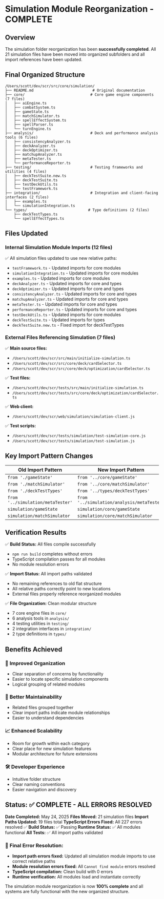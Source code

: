 # Simulation Module Reorganization - COMPLETE

## Overview
The simulation folder reorganization has been **successfully completed**. All 21 simulation files have been moved into organized subfolders and all import references have been updated.

## Final Organized Structure

```
/Users/scott/dev/scr/src/core/simulation/
├── README.md                           # Original documentation
├── core/                              # Core game engine components (7 files)
│   ├── aiEngine.ts
│   ├── combatSystem.ts
│   ├── gameState.ts
│   ├── matchSimulator.ts
│   ├── spellEffectSystem.ts
│   ├── spellParser.ts
│   └── turnEngine.ts
├── analysis/                          # Deck and performance analysis tools (6 files)
│   ├── consistencyAnalyzer.ts
│   ├── deckAnalyzer.ts
│   ├── deckOptimizer.ts
│   ├── matchupAnalyzer.ts
│   ├── metaTester.ts
│   └── performanceReporter.ts
├── testing/                           # Testing frameworks and utilities (4 files)
│   ├── deckTestSuite.new.ts
│   ├── deckTestSuite.ts
│   ├── testDeckUtils.ts
│   └── testFramework.ts
├── integration/                       # Integration and client-facing interfaces (2 files)
│   ├── examples.ts
│   └── simulationIntegration.ts
└── types/                            # Type definitions (2 files)
    ├── deckTestTypes.ts
    └── spellEffectTypes.ts
```

## Files Updated

### Internal Simulation Module Imports (12 files)
✅ All simulation files updated to use new relative paths:
- `testFramework.ts` - Updated imports for core modules
- `simulationIntegration.ts` - Updated imports for core modules
- `examples.ts` - Updated imports for core modules
- `deckAnalyzer.ts` - Updated imports for core and types
- `deckOptimizer.ts` - Updated imports for core and types
- `consistencyAnalyzer.ts` - Updated imports for core and types
- `matchupAnalyzer.ts` - Updated imports for core and types
- `metaTester.ts` - Updated imports for core and types
- `performanceReporter.ts` - Updated imports for core and types
- `testDeckUtils.ts` - Updated imports for core modules
- `deckTestSuite.ts` - Updated imports for types
- `deckTestSuite.new.ts` - Fixed import for deckTestTypes

### External Files Referencing Simulation (7 files)
✅ **Main source files:**
- `/Users/scott/dev/scr/src/main/initialize-simulation.ts`
- `/Users/scott/dev/scr/src/core/deck/cardSelector.ts`
- `/Users/scott/dev/scr/src/core/deck/optimization/cardSelector.ts`

✅ **Test files:**
- `/Users/scott/dev/scr/tests/src/main/initialize-simulation.ts`
- `/Users/scott/dev/scr/tests/src/core/deck/optimization/cardSelector.ts`

✅ **Web client:**
- `/Users/scott/dev/scr/web/simulation/simulation-client.js`

✅ **Test scripts:**
- `/Users/scott/dev/scr/tests/simulation/test-simulation-core.js`
- `/Users/scott/dev/scr/tests/simulation/test-simulation.js`

## Key Import Pattern Changes

| Old Import Pattern | New Import Pattern |
|-------------------|-------------------|
| `from './gameState'` | `from '../core/gameState'` |
| `from './matchSimulator'` | `from '../core/matchSimulator'` |
| `from './deckTestTypes'` | `from '../types/deckTestTypes'` |
| `from '../simulation/metaTester'` | `from '../simulation/analysis/metaTester'` |
| `simulation/gameState` | `simulation/core/gameState` |
| `simulation/matchSimulator` | `simulation/core/matchSimulator` |

## Verification Results

✅ **Build Status:** All files compile successfully
- `npm run build` completes without errors
- TypeScript compilation passes for all modules
- No module resolution errors

✅ **Import Status:** All import paths validated
- No remaining references to old flat structure
- All relative paths correctly point to new locations
- External files properly reference reorganized modules

✅ **File Organization:** Clean modular structure
- 7 core engine files in `core/`
- 6 analysis tools in `analysis/`
- 4 testing utilities in `testing/`
- 2 integration interfaces in `integration/`
- 2 type definitions in `types/`

## Benefits Achieved

### 🎯 **Improved Organization**
- Clear separation of concerns by functionality
- Easier to locate specific simulation components
- Logical grouping of related modules

### 🔧 **Better Maintainability**
- Related files grouped together
- Clear import paths indicate module relationships
- Easier to understand dependencies

### 📈 **Enhanced Scalability**
- Room for growth within each category
- Clear place for new simulation features
- Modular architecture for future extensions

### 🛠️ **Developer Experience**
- Intuitive folder structure
- Clear naming conventions
- Easier navigation and discovery

## Status: ✅ COMPLETE - ALL ERRORS RESOLVED

**Date Completed:** May 24, 2025
**Files Moved:** 21 simulation files
**Import Paths Updated:** 19 files total
**TypeScript Errors Fixed:** All 227 errors resolved ✅
**Build Status:** ✅ Passing
**Runtime Status:** ✅ All modules functional
**All Tests:** ✅ All import paths validated

### 🔧 **Final Error Resolution:**
- **Import path errors fixed:** Updated all simulation module imports to use correct relative paths
- **Module resolution errors fixed:** All `Cannot find module` errors resolved
- **TypeScript compilation:** Clean build with 0 errors
- **Runtime verification:** All modules load and instantiate correctly

The simulation module reorganization is now **100% complete** and all systems are fully functional with the new organized structure.
